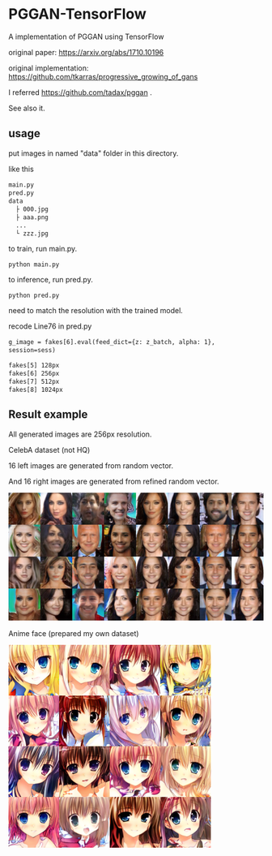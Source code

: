 # PGGAN-TensorFlow
A implementation of PGGAN using TensorFlow

original paper: https://arxiv.org/abs/1710.10196

original implementation: https://github.com/tkarras/progressive_growing_of_gans

I referred https://github.com/tadax/pggan .

See also it.

## usage
put images in named "data" folder in this directory.

like this
```
main.py
pred.py
data
  ├ 000.jpg
  ├ aaa.png
  ...
  └ zzz.jpg
```

to train, run main.py.

```
python main.py
```

to inference, run pred.py.

```
python pred.py
```

need to match the resolution with the trained model.

recode Line76 in pred.py


```
g_image = fakes[6].eval(feed_dict={z: z_batch, alpha: 1}, session=sess)
```
```
fakes[5] 128px
fakes[6] 256px
fakes[7] 512px
fakes[8] 1024px
```
## Result example

All generated images are 256px resolution.

CelebA dataset (not HQ)

16 left images are generated from random vector.

And 16 right images are generated from refined random vector.

<img src = 'example/img_6-6.png' width=800>

Anime face (prepared my own dataset)

<img src = 'example/img_36.png' width=400>

